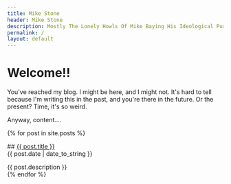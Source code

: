```yaml
---
title: Mike Stone 
header: Mike Stone 
description: Mostly The Lonely Howls Of Mike Baying His Ideological Purity At The Moon 
permalink: /
layout: default
---
```


# Welcome!!

You've reached my blog. I might be here, and I might not. It's hard to tell because I'm writing this in the past, and you're there in the future. Or the present? Time, it's so weird.

Anyway, content....

{% for post in site.posts %}
  <p>## <a href="{{ post.url }}">{{ post.title }}</a><br>
  {{ post.date | date_to_string }}</p>

{{ post.description }}<br>
{% endfor %}
